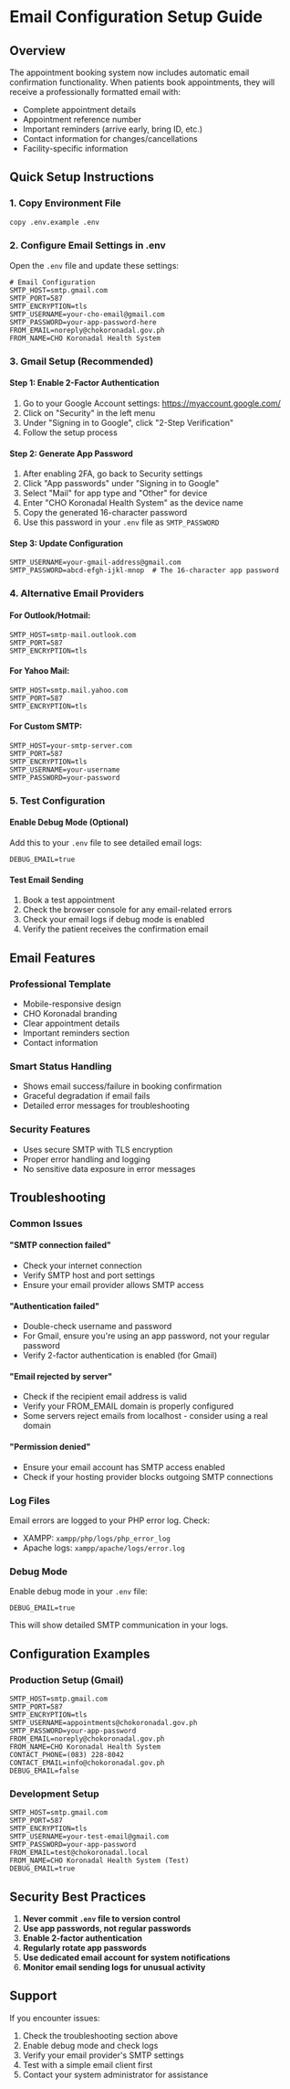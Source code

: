 # Email Configuration Setup Guide

## Overview
The appointment booking system now includes automatic email confirmation functionality. When patients book appointments, they will receive a professionally formatted email with:

- Complete appointment details
- Appointment reference number
- Important reminders (arrive early, bring ID, etc.)
- Contact information for changes/cancellations
- Facility-specific information

## Quick Setup Instructions

### 1. Copy Environment File
```bash
copy .env.example .env
```

### 2. Configure Email Settings in .env
Open the `.env` file and update these settings:

```env
# Email Configuration
SMTP_HOST=smtp.gmail.com
SMTP_PORT=587
SMTP_ENCRYPTION=tls
SMTP_USERNAME=your-cho-email@gmail.com
SMTP_PASSWORD=your-app-password-here
FROM_EMAIL=noreply@chokoronadal.gov.ph
FROM_NAME=CHO Koronadal Health System
```

### 3. Gmail Setup (Recommended)

#### Step 1: Enable 2-Factor Authentication
1. Go to your Google Account settings: https://myaccount.google.com/
2. Click on "Security" in the left menu
3. Under "Signing in to Google", click "2-Step Verification"
4. Follow the setup process

#### Step 2: Generate App Password
1. After enabling 2FA, go back to Security settings
2. Click "App passwords" under "Signing in to Google"
3. Select "Mail" for app type and "Other" for device
4. Enter "CHO Koronadal Health System" as the device name
5. Copy the generated 16-character password
6. Use this password in your `.env` file as `SMTP_PASSWORD`

#### Step 3: Update Configuration
```env
SMTP_USERNAME=your-gmail-address@gmail.com
SMTP_PASSWORD=abcd-efgh-ijkl-mnop  # The 16-character app password
```

### 4. Alternative Email Providers

#### For Outlook/Hotmail:
```env
SMTP_HOST=smtp-mail.outlook.com
SMTP_PORT=587
SMTP_ENCRYPTION=tls
```

#### For Yahoo Mail:
```env
SMTP_HOST=smtp.mail.yahoo.com
SMTP_PORT=587
SMTP_ENCRYPTION=tls
```

#### For Custom SMTP:
```env
SMTP_HOST=your-smtp-server.com
SMTP_PORT=587
SMTP_ENCRYPTION=tls
SMTP_USERNAME=your-username
SMTP_PASSWORD=your-password
```

### 5. Test Configuration

#### Enable Debug Mode (Optional)
Add this to your `.env` file to see detailed email logs:
```env
DEBUG_EMAIL=true
```

#### Test Email Sending
1. Book a test appointment
2. Check the browser console for any email-related errors
3. Check your email logs if debug mode is enabled
4. Verify the patient receives the confirmation email

## Email Features

### Professional Template
- Mobile-responsive design
- CHO Koronadal branding
- Clear appointment details
- Important reminders section
- Contact information

### Smart Status Handling
- Shows email success/failure in booking confirmation
- Graceful degradation if email fails
- Detailed error messages for troubleshooting

### Security Features
- Uses secure SMTP with TLS encryption
- Proper error handling and logging
- No sensitive data exposure in error messages

## Troubleshooting

### Common Issues

#### "SMTP connection failed"
- Check your internet connection
- Verify SMTP host and port settings
- Ensure your email provider allows SMTP access

#### "Authentication failed"
- Double-check username and password
- For Gmail, ensure you're using an app password, not your regular password
- Verify 2-factor authentication is enabled (for Gmail)

#### "Email rejected by server"
- Check if the recipient email address is valid
- Verify your FROM_EMAIL domain is properly configured
- Some servers reject emails from localhost - consider using a real domain

#### "Permission denied"
- Ensure your email account has SMTP access enabled
- Check if your hosting provider blocks outgoing SMTP connections

### Log Files
Email errors are logged to your PHP error log. Check:
- XAMPP: `xampp/php/logs/php_error_log`
- Apache logs: `xampp/apache/logs/error.log`

### Debug Mode
Enable debug mode in your `.env` file:
```env
DEBUG_EMAIL=true
```

This will show detailed SMTP communication in your logs.

## Configuration Examples

### Production Setup (Gmail)
```env
SMTP_HOST=smtp.gmail.com
SMTP_PORT=587
SMTP_ENCRYPTION=tls
SMTP_USERNAME=appointments@chokoronadal.gov.ph
SMTP_PASSWORD=your-app-password
FROM_EMAIL=noreply@chokoronadal.gov.ph
FROM_NAME=CHO Koronadal Health System
CONTACT_PHONE=(083) 228-8042
CONTACT_EMAIL=info@chokoronadal.gov.ph
DEBUG_EMAIL=false
```

### Development Setup
```env
SMTP_HOST=smtp.gmail.com
SMTP_PORT=587
SMTP_ENCRYPTION=tls
SMTP_USERNAME=your-test-email@gmail.com
SMTP_PASSWORD=your-app-password
FROM_EMAIL=test@chokoronadal.local
FROM_NAME=CHO Koronadal Health System (Test)
DEBUG_EMAIL=true
```

## Security Best Practices

1. **Never commit `.env` file to version control**
2. **Use app passwords, not regular passwords**
3. **Enable 2-factor authentication**
4. **Regularly rotate app passwords**
5. **Use dedicated email account for system notifications**
6. **Monitor email sending logs for unusual activity**

## Support

If you encounter issues:
1. Check the troubleshooting section above
2. Enable debug mode and check logs
3. Verify your email provider's SMTP settings
4. Test with a simple email client first
5. Contact your system administrator for assistance